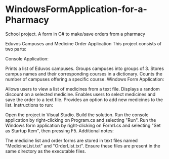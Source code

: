 # WindowsFormApplication-for-a-Pharmacy
 School project. A form in C# to make/save orders from a pharmacy

Eduvos Campuses and Medicine Order Application
This project consists of two parts:

Console Application:

Prints a list of Eduvos campuses.
Groups campuses into groups of 3.
Stores campus names and their corresponding courses in a dictionary.
Counts the number of campuses offering a specific course.
Windows Form Application:

Allows users to view a list of medicines from a text file.
Displays a random discount on a selected medicine.
Enables users to select medicines and save the order to a text file.
Provides an option to add new medicines to the list.
Instructions to run:

Open the project in Visual Studio.
Build the solution.
Run the console application by right-clicking on Program.cs and selecting "Run".
Run the Windows form application by right-clicking on Form1.cs and selecting "Set as Startup Item", then pressing F5.
Additional notes:

The medicine list and order forms are stored in text files named "MedicineList.txt" and "OrderList.txt".
Ensure these files are present in the same directory as the executable files.